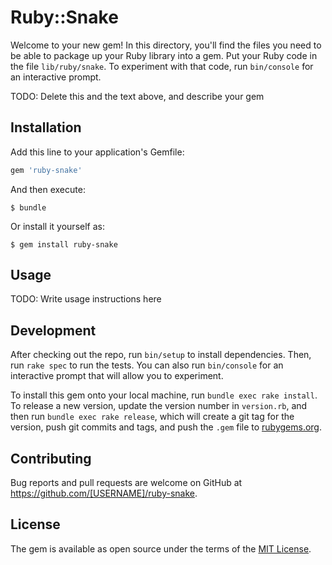 # Ruby::Snake

Welcome to your new gem! In this directory, you'll find the files you need to be able to package up your Ruby library into a gem. Put your Ruby code in the file `lib/ruby/snake`. To experiment with that code, run `bin/console` for an interactive prompt.

TODO: Delete this and the text above, and describe your gem

## Installation

Add this line to your application's Gemfile:

```ruby
gem 'ruby-snake'
```

And then execute:

    $ bundle

Or install it yourself as:

    $ gem install ruby-snake

## Usage

TODO: Write usage instructions here

## Development

After checking out the repo, run `bin/setup` to install dependencies. Then, run `rake spec` to run the tests. You can also run `bin/console` for an interactive prompt that will allow you to experiment.

To install this gem onto your local machine, run `bundle exec rake install`. To release a new version, update the version number in `version.rb`, and then run `bundle exec rake release`, which will create a git tag for the version, push git commits and tags, and push the `.gem` file to [rubygems.org](https://rubygems.org).

## Contributing

Bug reports and pull requests are welcome on GitHub at https://github.com/[USERNAME]/ruby-snake.


## License

The gem is available as open source under the terms of the [MIT License](http://opensource.org/licenses/MIT).

